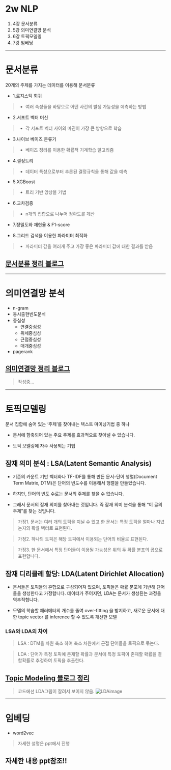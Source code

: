 # 2w NLP
1. 4강 문서분류
2. 5강 의미연결망 분석
3. 6강 토픽모델링 
4. 7강 임베딩

--- 

# 문서분류
20개의 주제를 가지는 데이터를 이용해 문서분류

- 1.로지스틱 회귀  
>  - 여러 속성들을 바탕으로 어떤 사건의 발생 가능성을 예측하는 방법

- 2.서포트 벡터 머신
> - 각 서포트 벡터 사이의 마진이 가장 큰 방향으로 학습

- 3.나이브 베이즈 분류기
> - 베이즈 정리를 이용한 확률적 기계학습 알고리즘

- 4.결정트리
> - 데이터 특성으로부터 추론된 결정규칙을 통해 값을 예측

- 5.XGBoost 
> - 트리 기반 앙상블 기법 

- 6.교차검증
> - n개의 집합으로 나누어 정확도를 계산

- 7.정밀도와 재현율 & F1-score

- 8.그리드 검색을 이용한 파라미터 최적화 
> - 파라미터 값을 여러개 주고 가장 좋은 파라미터 값에 대한 결과를 받음


## [문서분류 정리 블로그](https://jihoonjihoon.tistory.com/16)
----

# 의미연결망 분석

- n-gram
- 동시출현빈도분석
- 중심성
    - 연결중심성
    - 위세중심성
    - 근접중심성
    - 매개중심성
- pagerank

## [의미연결망 정리 블로그](https://jihoonjihoon.tistory.com/15)
> 작성중...

---- 

# 토픽모델링 
문서 집합에 숨어 있는 ‘주제’를 찾아내는 텍스트 마이닝기법 중 하나

- 문서에 함축되어 있는 주요 주제를 효과적으로 찾아낼 수 있습니다.

- 토픽 모델링에 자주 사용되는 기법

## 잠재 의미 분석 : LSA(Latent Semantic Analysis)

- 기존의 카운트 기반 벡터화나 TF-IDF를 통해 만든 문서-단어 행렬(Document Term Matrix, DTM)은 단어의 빈도수를 이용해서 행렬을 만들었습니다.

- 하지만, 단어의 빈도 수로는 문서의 주제를 찾을 수 없습니다.

- 그래서 문서의 잠재 의미를 찾아내는 것입니다.  즉 잠재 의미 분석을 통해 “이 글의 주제”를 찾는 것입니다.

> 가정1. 문서는 여러 개의 토픽을 지닐 수 있고 한 문서는 특정 토픽을 얼마나 지녔는지의 확률 벡터로 표현된다.

> 가정2. 하나의 토픽은 해당 토픽에서 이용되는 단어의 비율로 표현된다.

> 가정3. 한 문서에서 특정 단어들이 이용될 가능성은 위의 두 확률 분포의 곱으로 표현합니다.

## 잠재 디리클레 할당: LDA(Latent Dirichlet Allocation)

- 문서들은 토픽들의 혼합으로 구성되어져 있으며, 토픽들은 확률 분포에 기반해 단어들을 생성한다고 가정합니다. 데이터가 주어지면, LDA는 문서가 생성된는 과정을 역추적합니다.

- 모델의 학습할 패러메터의 개수를 줄여 over-fitting 을 방지하고, 새로운 문서에 대한 topic vector 를 inference 할 수 있도록 개선한 모델

### LSA와 LDA의 차이

> LSA : DTM을 차원 축소 하여 축소 차원에서 근접 단어들을 토픽으로 묶는다.

> LDA : 단어가 특정 토픽에 존재할 확률과 문서에 특정 토픽이 존재할 확률을 결합확률로 추정하여 토픽을 추출한다.

## [Topic Modeling 블로그 정리](https://jihoonjihoon.tistory.com/17)
> 코드에선 LDA그림이 잘려서 보이지 않음.
![LDAimage](https://user-images.githubusercontent.com/108673913/226157334-56425661-d875-45b4-961b-9c5f049fb33e.png)

----
 
# 임베딩
- word2vec
> 자세한 설명은 ppt에서 진행

## 자세한 내용 ppt참조!!
































